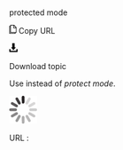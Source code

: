 # 

protected mode

![Copy URL](media/protected-mode/Copy.png)
Copy URL

![Download](media/protected-mode/Download.png)

Download topic

Use instead of *protect mode*. 

![In progress](media/protected-mode/activity-large.gif)

URL :

